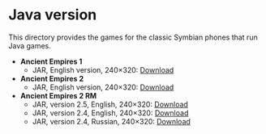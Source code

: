 # Java version
This directory provides the games for the classic Symbian phones that run Java games.

* **Ancient Empires 1**
	* JAR, English version, 240×320: [Download](https://bit.ly/ae1-jar)
* **Ancient Empires 2**
	* JAR, English version, 240×320: [Download](https://bit.ly/ae2-jar)
* **Ancient Empires 2 RM**
	* JAR, version 2.5, English, 240×320: [Download](https://bit.ly/ae2rm-25-jar)
	* JAR, version 2.4, English, 240×320: [Download](https://bit.ly/ae2rm-24en-jar)
	* JAR, version 2.4, Russian, 240×320: [Download](https://bit.ly/ae2rm-24ru-jar)
